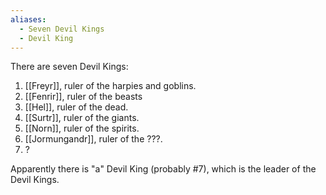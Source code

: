 ```yaml
---
aliases:
  - Seven Devil Kings
  - Devil King
---
```

There are seven Devil Kings:
1. [[Freyr]], ruler of the harpies and goblins.
2. [[Fenrir]], ruler of the beasts
3. [[Hel]], ruler of the dead.
4. [[Surtr]], ruler of the giants.
5. [[Norn]], ruler of the spirits.
6. [[Jormungandr]], ruler of the ???.
7. ?

Apparently there is "a" Devil King (probably #7), which is the leader of the Devil Kings.